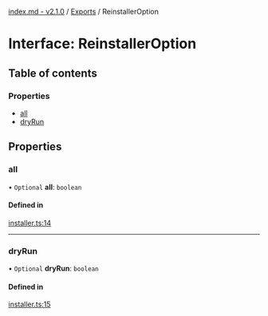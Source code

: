 [index.md - v2.1.0](../README.md) / [Exports](../modules.md) / ReinstallerOption

# Interface: ReinstallerOption

## Table of contents

### Properties

- [all](ReinstallerOption.md#all)
- [dryRun](ReinstallerOption.md#dryrun)

## Properties

### all

• `Optional` **all**: `boolean`

#### Defined in

[installer.ts:14](https://github.com/saqqdy/reinstaller/blob/620f39a/src/installer.ts#L14)

---

### dryRun

• `Optional` **dryRun**: `boolean`

#### Defined in

[installer.ts:15](https://github.com/saqqdy/reinstaller/blob/620f39a/src/installer.ts#L15)
